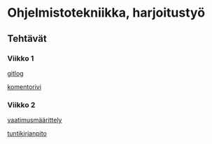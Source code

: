 # Ohjelmistotekniikka, harjoitustyö

## Tehtävät

### Viikko 1

[gitlog](https://github.com/joonakauranen/ot-harjoitustyo/blob/master/laskarit/viikko1/gitlog.txt)

[komentorivi](https://github.com/joonakauranen/ot-harjoitustyo/blob/master/laskarit/viikko1/komentorivi.txt)

### Viikko 2

[vaatimusmäärittely](https://github.com/joonakauranen/ot-harjoitustyo/blob/master/dokumentaatio/vaatimusmaarittely.md)

[tuntikirjanpito](https://github.com/joonakauranen/ot-harjoitustyo/blob/master/dokumentaatio/tuntikirjanpito.md)
